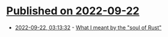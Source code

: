 # [Published on 2022-09-22](index.md)

* [2022-09-22, 03:13:32](https://lobste.rs/s/frg1oi/what_i_meant_by_soul_rust) - [What I meant by the \"soul of Rust\"](https://smallcultfollowing.com/babysteps/blog/2022/09/19/what-i-meant-by-the-soul-of-rust/)
